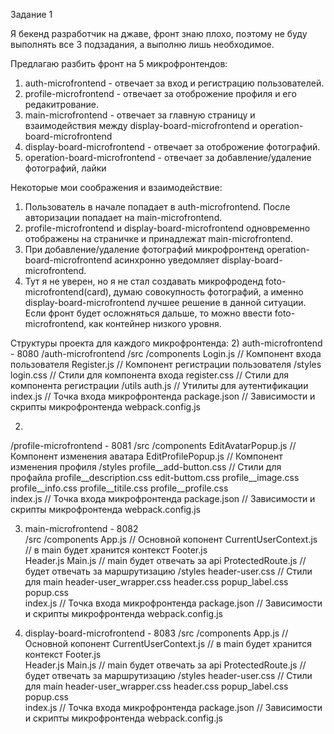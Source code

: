 Задание 1

Я бекенд разработчик на джаве, фронт знаю плохо, поэтому не буду выполнять все 3 подзадания, а выполню лишь необходимое.

Предлагаю разбить фронт на 5 микрофронтендов:
1) auth-microfrontend - отвечает за вход и регистрацию пользователей. 
2) profile-microfrontend - отвечает за отоброжение профиля и его редакитрование.
3) main-microfrontend - отвечает за главную страницу и взаимодействия между display-board-microfrontend и operation-board-microfrontend
4) display-board-microfrontend - отвечает за отоброжение фотографий. 
5) operation-board-microfrontend - отвечает за добавление/удаление фотографий, лайки

Некоторые мои соображения и взаимодействие:
1) Пользователь в начале попадает в auth-microfrontend. После авторизации попадает на main-microfrontend.
2) profile-microfrontend и display-board-microfrontend одновременно отображены на страничке и принадлежат main-microfrontend.
3) При добавление/удаление фотографий микрофронтенд operation-board-microfrontend асинхронно уведомляет display-board-microfrontend.
5) Тут я не уверен, но я не стал создавать микрофроденд foto-microfrontend(сard), думаю совокупность фотографий, а именно display-board-microfrontend лучшее решение в данной ситуации. Если фронт будет осложняться дальше, то можно ввести foto-microfrontend, как контейнер низкого уровня.

Структуры проекта для каждого микрофронтенда:
2) auth-microfrontend - 8080
/auth-microfrontend
  /src
    /components
      Login.js               // Компонент входа пользователя
      Register.js            // Компонент регистрации пользователя
    /styles
      login.css              // Стили для компонента входа
      register.css           // Стили для компонента регистрации
    /utils
      auth.js                // Утилиты для аутентификации
    index.js                 // Точка входа микрофронтенда
  package.json               // Зависимости и скрипты микрофронтенда
  webpack.config.js

 2) 
 /profile-microfrontend - 8081
  /src
    /components
      EditAvatarPopup.js     // Компонент изменения аватара
      EditProfilePopup.js    // Компонент изменения профиля
    /styles
      profile__add-button.css   // Стили для профайла
      profile__description.css
      edit-buttom.css
      profile__image.css
      profile__info.css
      profile__titile.css
      profile__profile.css           
    index.js                 // Точка входа микрофронтенда
  package.json               // Зависимости и скрипты микрофронтенда
  webpack.config.js 

3) main-microfrontend - 8082  
  /src
    /components
      App.js                // Основной копонент 
      CurrentUserContext.js // в main будет хранится контекст
      Footer.js             
      Header.js
      Main.js               // main будет отвечать за api
      ProtectedRoute.js     // будет отвечать за маршрутизацию
    /styles
      header-user.css       // Стили для main
      header-user_wrapper.css
      header.css
      popup_label.css
      popup.css          
    index.js                 // Точка входа микрофронтенда
  package.json               // Зависимости и скрипты микрофронтенда
  webpack.config.js 

4) display-board-microfrontend - 8083
  /src
    /components
      App.js                // Основной копонент 
      CurrentUserContext.js // в main будет хранится контекст
      Footer.js             
      Header.js
      Main.js               // main будет отвечать за api
      ProtectedRoute.js     // будет отвечать за маршрутизацию
    /styles
      header-user.css       // Стили для main
      header-user_wrapper.css
      header.css
      popup_label.css
      popup.css          
    index.js                 // Точка входа микрофронтенда
  package.json               // Зависимости и скрипты микрофронтенда
  webpack.config.js 